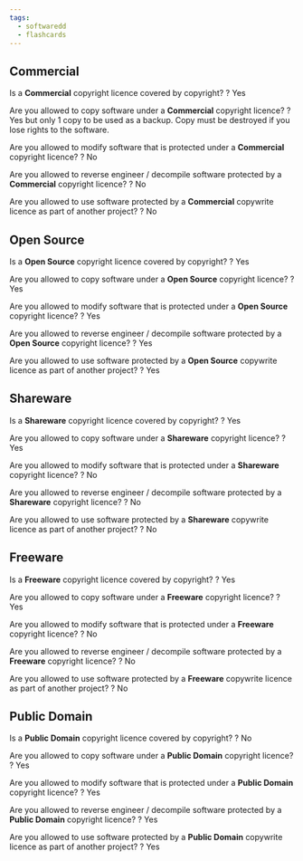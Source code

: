 ```yaml
---
tags:
  - softwaredd
  - flashcards
---
```

## Commercial

Is a **Commercial** copyright licence covered by copyright? 
?
Yes

Are you allowed to copy software under a **Commercial** copyright licence?
?
Yes but only 1 copy to be used as a backup. Copy must be destroyed if you lose rights to the software.

Are you allowed to modify software that is protected under a **Commercial** copyright licence?
?
No

Are you allowed to reverse engineer / decompile software protected by a **Commercial** copyright licence?
?
No

Are you allowed to use software protected by a **Commercial** copywrite licence as part of another project?
?
No
## Open Source

Is a **Open Source** copyright licence covered by copyright? 
?
Yes

Are you allowed to copy software under a **Open Source** copyright licence?
?
Yes

Are you allowed to modify software that is protected under a **Open Source** copyright licence?
?
Yes

Are you allowed to reverse engineer / decompile software protected by a **Open Source** copyright licence?
?
Yes

Are you allowed to use software protected by a **Open Source** copywrite licence as part of another project?
?
Yes
## Shareware

Is a **Shareware** copyright licence covered by copyright? 
?
Yes

Are you allowed to copy software under a **Shareware** copyright licence?
?
Yes

Are you allowed to modify software that is protected under a **Shareware** copyright licence?
?
No

Are you allowed to reverse engineer / decompile software protected by a **Shareware** copyright licence?
?
No

Are you allowed to use software protected by a **Shareware** copywrite licence as part of another project?
?
No
## Freeware

Is a **Freeware** copyright licence covered by copyright? 
?
Yes

Are you allowed to copy software under a **Freeware** copyright licence?
?
Yes

Are you allowed to modify software that is protected under a **Freeware** copyright licence?
?
No

Are you allowed to reverse engineer / decompile software protected by a **Freeware** copyright licence?
?
No

Are you allowed to use software protected by a **Freeware** copywrite licence as part of another project?
?
No
## Public Domain

Is a **Public Domain** copyright licence covered by copyright? 
?
No

Are you allowed to copy software under a **Public Domain** copyright licence?
?
Yes

Are you allowed to modify software that is protected under a **Public Domain** copyright licence?
?
Yes

Are you allowed to reverse engineer / decompile software protected by a **Public Domain** copyright licence?
?
Yes

Are you allowed to use software protected by a **Public Domain** copywrite licence as part of another project?
?
Yes


